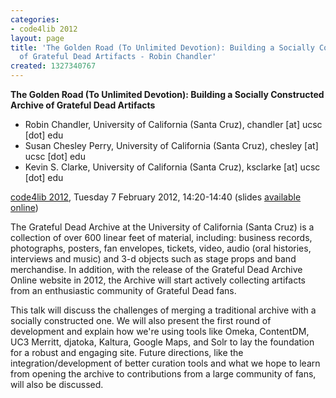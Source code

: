 ```yaml
---
categories:
- code4lib 2012
layout: page
title: 'The Golden Road (To Unlimited Devotion): Building a Socially Constructed Archive
  of Grateful Dead Artifacts - Robin Chandler'
created: 1327340767
---
```

<strong>The Golden Road (To Unlimited Devotion): Building a Socially Constructed Archive of Grateful Dead Artifacts</strong>
<ul>
<li>Robin Chandler, University of California (Santa Cruz), chandler [at] ucsc [dot] edu</li>
<li>Susan Chesley Perry, University of California (Santa Cruz), chesley [at] ucsc [dot] edu</li>
<li>Kevin S. Clarke, University of California (Santa Cruz), ksclarke [at] ucsc [dot] edu</li>
</ul>
<p>
<a href="/conference/2012/">code4lib 2012</a>, Tuesday 7 February 2012, 14:20-14:40 (slides <a href="http://prezi.com/u1s_jnrj9s6r/code4lib-2010-the-golden-road/">available online</a>)</p>
<p>
The Grateful Dead Archive at the University of California (Santa Cruz) is a collection of over 600 linear feet of material, including: business records, photographs, posters, fan envelopes, tickets, video, audio (oral histories, interviews and music) and 3-d objects such as stage props and band merchandise. In addition, with the release of the Grateful Dead Archive Online website in 2012, the Archive will start actively collecting artifacts from an enthusiastic community of Grateful Dead fans.
</p>
<p>
This talk will discuss the challenges of merging a traditional archive with a socially constructed one. We will also present the first round of development and explain how we're using tools like Omeka, ContentDM, UC3 Merritt, djatoka, Kaltura, Google Maps, and Solr to lay the foundation for a robust and engaging site. Future directions, like the integration/development of better curation tools and what we hope to learn from opening the archive to contributions from a large community of fans, will also be discussed.
</p>
